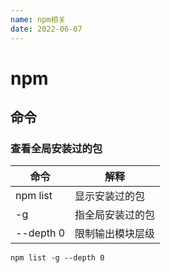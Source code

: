 ```yaml
---
name: npm相关
date: 2022-06-07
---
```


# npm

## 命令

### 查看全局安装过的包

| 命令      | 解释             |
| --------- | ---------------- |
| npm list  | 显示安装过的包   |
| -g        | 指全局安装过的包 |
| --depth 0 | 限制输出模块层级 |

```
npm list -g --depth 0
```
